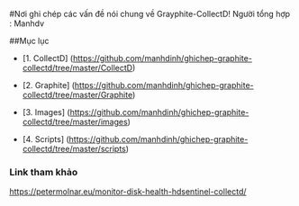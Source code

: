 #Nơi ghi chép các vấn đề nói chung về  Grayphite-CollectD!
Người tổng hợp : Manhdv

##Mục lục
  - [1. CollectD] (https://github.com/manhdinh/ghichep-graphite-collectd/tree/master/CollectD)
  
  - [2. Graphite] (https://github.com/manhdinh/ghichep-graphite-collectd/tree/master/Graphite)
  
  - [3. Images] (https://github.com/manhdinh/ghichep-graphite-collectd/tree/master/images)
  
  - [4. Scripts] (https://github.com/manhdinh/ghichep-graphite-collectd/tree/master/scripts)

### Link tham khảo

https://petermolnar.eu/monitor-disk-health-hdsentinel-collectd/
